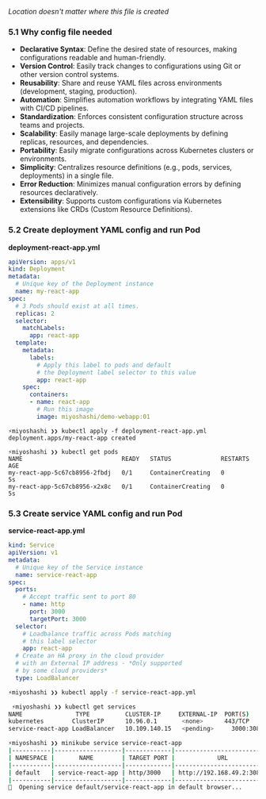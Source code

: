 *Location doesn't matter where this file is created*

### 5.1 Why config file needed
- **Declarative Syntax**: Define the desired state of resources, making configurations readable and human-friendly.
- **Version Control**: Easily track changes to configurations using Git or other version control systems.
- **Reusability**: Share and reuse YAML files across environments (development, staging, production).
- **Automation**: Simplifies automation workflows by integrating YAML files with CI/CD pipelines.
- **Standardization**: Enforces consistent configuration structure across teams and projects.
- **Scalability**: Easily manage large-scale deployments by defining replicas, resources, and dependencies.
- **Portability**: Easily migrate configurations across Kubernetes clusters or environments.
- **Simplicity**: Centralizes resource definitions (e.g., pods, services, deployments) in a single file.
- **Error Reduction**: Minimizes manual configuration errors by defining resources declaratively.
- **Extensibility**: Supports custom configurations via Kubernetes extensions like CRDs (Custom Resource Definitions).

### 5.2 Create deployment YAML config and run Pod
**deployment-react-app.yml**
```yml
apiVersion: apps/v1
kind: Deployment
metadata:
  # Unique key of the Deployment instance
  name: my-react-app  
spec:
  # 3 Pods should exist at all times.
  replicas: 2
  selector:
    matchLabels:
      app: react-app
  template:
    metadata:
      labels:
        # Apply this label to pods and default
        # the Deployment label selector to this value
        app: react-app
    spec:
      containers:
      - name: react-app
        # Run this image
        image: miyoshashi/demo-webapp:01
```

```
⚡miyoshashi ❯❯ kubectl apply -f deployment-react-app.yml
deployment.apps/my-react-app created

⚡miyoshashi ❯❯ kubectl get pods
NAME                            READY   STATUS              RESTARTS   AGE
my-react-app-5c67cb8956-2fbdj   0/1     ContainerCreating   0          5s
my-react-app-5c67cb8956-x2x8c   0/1     ContainerCreating   0          5s

```

### 5.3 Create service YAML config and run Pod
**service-react-app.yml**
```yaml
kind: Service
apiVersion: v1
metadata:
  # Unique key of the Service instance
  name: service-react-app 
spec:
  ports:
    # Accept traffic sent to port 80
    - name: http
      port: 3000
      targetPort: 3000
  selector:
    # Loadbalance traffic across Pods matching
    # this label selector
    app: react-app
  # Create an HA proxy in the cloud provider
  # with an External IP address - *Only supported
  # by some cloud providers*
  type: LoadBalancer
```

```bash
⚡miyoshashi ❯❯ kubectl apply -f service-react-app.yml

 ⚡miyoshashi ❯❯ kubectl get services
NAME               TYPE          CLUSTER-IP     EXTERNAL-IP  PORT(S)     AGE
kubernetes        ClusterIP      10.96.0.1       <none>      443/TCP      8h
service-react-app LoadBalancer   10.109.140.15   <pending>     3000:30818/TCP   6s
```

```bash
⚡miyoshashi ❯❯ minikube service service-react-app
|-----------|-------------------|-------------|---------------------------|
| NAMESPACE |       NAME        | TARGET PORT |            URL            |
|-----------|-------------------|-------------|---------------------------|
| default   | service-react-app | http/3000   | http://192.168.49.2:30818 |
|-----------|-------------------|-------------|---------------------------|
🎉  Opening service default/service-react-app in default browser...

```


